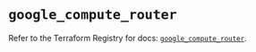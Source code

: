 # `google_compute_router`

Refer to the Terraform Registry for docs: [`google_compute_router`](https://registry.terraform.io/providers/hashicorp/google/6.12.0/docs/resources/compute_router).
